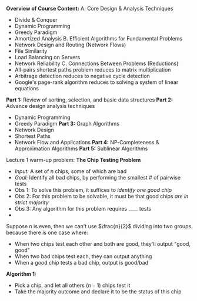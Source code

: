 **Overview of Course Content:**
A. Core Design & Analysis Techniques
- Divide & Conquer
- Dynamic Programming
- Greedy Paradigm
- Amortized Analysis
B. Efficient Algorithms for Fundamental Problems
- Network Design and Routing (Network Flows)
- File Similarity
- Load Balancing on Servers
- Network Reliability
C. Connections Between Problems (Reductions)
- All-pairs shortest paths problem reduces to matrix multiplication
- Arbitrage detection reduces to negative cycle detection
- Google's page-rank algorithm reduces to solving a system of linear equations

**Part 1:** Review of sorting, selection, and basic data structures
**Part 2:** Advance design analysis techniques
- Dynamic Programming
- Greedy Paradigm
**Part 3:** Graph Algorithms
- Network Design
- Shortest Paths
- Network Flow and Applications
**Part 4:** NP-Completeness & Approximation Algorithms
**Part 5:** Sublinear Algorithms

Lecture 1 warm-up problem: **The Chip Testing Problem**
- *Input:* A set of $n$ chips, some of which are bad
- *Goal:* Identify all bad chips, by performing the smallest \# of pairwise tests
- Obs 1: To solve this problem, it suffices to *identify one good chip*
- Obs 2: For this problem to be solvable, it must be that good chips *are in strict majority*
- Obs 3: Any algorithm for this problem requires \____ tests
- 

Suppose n is even, then we can't use $\frac{n}{2}$ dividing into two groups because there is one case where:
- When two chips test each other and both are good, they'll output "good, good"
- When two bad chips test each, they can output anything
- When a good chip tests a bad chip, output is good/bad

**Algorithm 1:**
- Pick a chip, and let all others $(n-1)$ chips test it
- Take the majority outcome and declare it to be the status of this chip